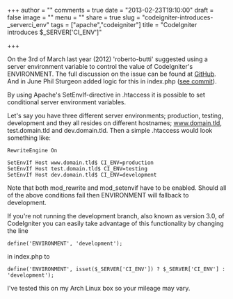 +++
author = ""
comments = true
date = "2013-02-23T19:10:00"
draft = false
image = ""
menu = ""
share = true
slug = "codeigniter-introduces-_serverci_env"
tags = ["apache","codeigniter"]
title = "CodeIgniter introduces $_SERVER['CI_ENV']"

+++

On the 3rd of March last year (2012) 'roberto-butti' suggested using a server environment variable to control the value of CodeIgniter's ENVIRONMENT. The full discussion on the issue can be found at [GitHub](https://github.com/EllisLab/CodeIgniter/issues/1112). And in June Phil Sturgeon added logic for this in index.php ([see commit](https://github.com/EllisLab/CodeIgniter/commit/dda21f6abc76451997b12c07e6066aa49c2d423d#index.php)).

By using Apache's SetEnvIf-directive in .htaccess it is possible to set conditional server environment variables.

Let's say you have three different server environments; production, testing, development and they all resides on different hostnames; www.domain.tld, test.domain.tld and dev.domain.tld. Then a simple .htaccess would look something like:

    RewriteEngine On

    SetEnvIf Host www.domain.tld$ CI_ENV=production
    SetEnvIf Host test.domain.tld$ CI_ENV=testing
    SetEnvIf Host dev.domain.tld$ CI_ENV=development

Note that both mod_rewrite and mod_setenvif have to be enabled. Should all of the above conditions fail then ENVIRONMENT will fallback to development.

If you're not running the development branch, also known as version 3.0, of CodeIgniter you can easily take advantage of this functionality by changing the line

    define('ENVIRONMENT', 'development');

in index.php to

    define('ENVIRONMENT', isset($_SERVER['CI_ENV']) ? $_SERVER['CI_ENV'] : 'development');

I've tested this on my Arch Linux box so your mileage may vary.
